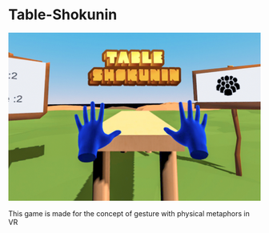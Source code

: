 # Table-Shokunin  
![MainPic](/2.jpg)

This game is made for the concept of gesture with physical metaphors in VR


